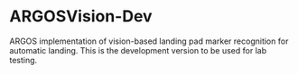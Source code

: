 ARGOSVision-Dev
===============

ARGOS implementation of vision-based landing pad marker recognition for automatic landing. This is the development version to be used for lab testing.
